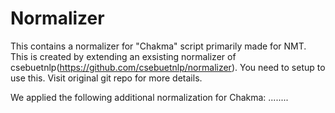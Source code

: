 # Normalizer
This contains a normalizer for "Chakma" script primarily made for NMT. This is created by extending an exsisting normalizer of csebuetnlp(https://github.com/csebuetnlp/normalizer). You need to setup to use this. Visit original git repo for more details.

We applied the following additional normalization for Chakma:
........

